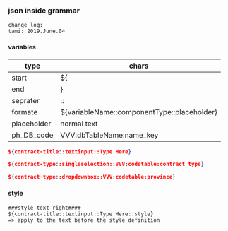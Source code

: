 ### json inside grammar

~~~
change log:
tami: 2019.June.04
~~~

#### variables

type | chars 
-----|-------
start   |   ${
end     |   }
seprater|  ::
formate |   ${variableName::componentType::placeholder}
placeholder | normal text
ph_DB_code | VVV:dbTableName:name_key

~~~json
${contract-title::textinput::Type Here}

${contract-type::singleselection::VVV:codetable:contract_type}

${contract-type::dropdownbox::VVV:codetable:province}
~~~

#### style
~~~
###style-text-right####   
${contract-title::textinput::Type Here::style}
=> apply to the text before the style definition
~~~
